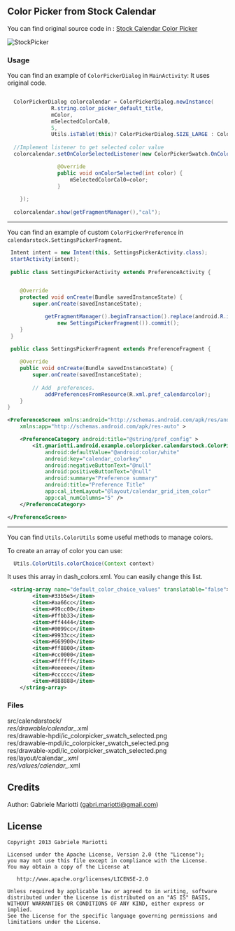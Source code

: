## Color Picker from Stock Calendar

You can find original source code in :
[Stock Calendar Color Picker](https://android.googlesource.com/platform/frameworks/opt/colorpicker/)

![StockPicker](https://github.com/gabrielemariotti/colorpickercollection/raw/master/ColorPicker/images/stock.png)


### Usage

You can find an example of `ColorPickerDialog` in `MainActivity`:
It uses original code.

``` java

  ColorPickerDialog colorcalendar = ColorPickerDialog.newInstance(
              R.string.color_picker_default_title, 
              mColor,
              mSelectedColorCal0,
              5,
              Utils.isTablet(this)? ColorPickerDialog.SIZE_LARGE : ColorPickerDialog.SIZE_SMALL);
              
  //Implement listener to get selected color value
  colorcalendar.setOnColorSelectedListener(new ColorPickerSwatch.OnColorSelectedListener(){

				@Override
				public void onColorSelected(int color) {
					mSelectedColorCal0=color;
				}
				
	});
	
  colorcalendar.show(getFragmentManager(),"cal");
```

---

You can find an example of custom `ColorPickerPreference` in `calendarstock.SettingsPickerFragment`.
``` java
 Intent intent = new Intent(this, SettingsPickerActivity.class);
 startActivity(intent);
 
 public class SettingsPickerActivity extends PreferenceActivity {


	@Override
	protected void onCreate(Bundle savedInstanceState) {
		super.onCreate(savedInstanceState);

	       	getFragmentManager().beginTransaction().replace(android.R.id.content,
                new SettingsPickerFragment()).commit();
	}
 }
 
 public class SettingsPickerFragment extends PreferenceFragment {

	@Override
	public void onCreate(Bundle savedInstanceState) {
		super.onCreate(savedInstanceState);
		
		// Add  preferences.
        	addPreferencesFromResource(R.xml.pref_calendarcolor);
	}
}

```

``` xml
<PreferenceScreen xmlns:android="http://schemas.android.com/apk/res/android"
    xmlns:app="http://schemas.android.com/apk/res-auto" >

    <PreferenceCategory android:title="@string/pref_config" >
        <it.gmariotti.android.example.colorpicker.calendarstock.ColorPickerPreference
            android:defaultValue="@android:color/white"
            android:key="calendar_colorkey"
            android:negativeButtonText="@null"
            android:positiveButtonText="@null"
            android:summary="Preference summary"
            android:title="Preference Title"
            app:cal_itemLayout="@layout/calendar_grid_item_color"
            app:cal_numColumns="5" />
    </PreferenceCategory>

</PreferenceScreen>
```

---

You can find `Utils.ColorUtils` some useful methods to manage colors.

To create an array of color you can use:
``` java
  Utils.ColorUtils.colorChoice(Context context)
```

It uses this array in dash_colors.xml.
You can easily change this list.
``` xml
 <string-array name="default_color_choice_values" translatable="false">
        <item>#33b5e5</item>
        <item>#aa66cc</item>
        <item>#99cc00</item>
        <item>#ffbb33</item>
        <item>#ff4444</item>
        <item>#0099cc</item>
        <item>#9933cc</item>
        <item>#669900</item>
        <item>#ff8800</item>
        <item>#cc0000</item>
        <item>#ffffff</item>
        <item>#eeeeee</item>
        <item>#cccccc</item>
        <item>#888888</item>
    </string-array>
```

### Files
src/calendarstock/*<br/>
res/drawable/calendar_*.xml<br/>
res/drawable-hpdi/ic_colorpicker_swatch_selected.png<br/>
res/drawable-mpdi/ic_colorpicker_swatch_selected.png<br/>
res/drawable-xpdi/ic_colorpicker_swatch_selected.png<br/>
res/layout/calendar_*.xml<br/>
res/values/calendar_*.xml<br/>

Credits
-------

Author: Gabriele Mariotti (gabri.mariotti@gmail.com)

License
-------

    Copyright 2013 Gabriele Mariotti

    Licensed under the Apache License, Version 2.0 (the "License");
    you may not use this file except in compliance with the License.
    You may obtain a copy of the License at

       http://www.apache.org/licenses/LICENSE-2.0

    Unless required by applicable law or agreed to in writing, software
    distributed under the License is distributed on an "AS IS" BASIS,
    WITHOUT WARRANTIES OR CONDITIONS OF ANY KIND, either express or implied.
    See the License for the specific language governing permissions and
    limitations under the License.
    
